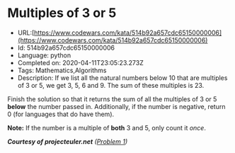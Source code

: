 # Multiples of 3 or 5

 - URL:[https://www.codewars.com/kata/514b92a657cdc65150000006](https://www.codewars.com/kata/514b92a657cdc65150000006)
 - Id: 514b92a657cdc65150000006
 - Language: python
 - Completed on: 2020-04-11T23:05:23.273Z
 - Tags: Mathematics,Algorithms
 - Description:
If we list all the natural numbers below 10 that are multiples of 3 or 5, we get 3, 5, 6 and 9. The sum of these multiples is 23.

Finish the solution so that it returns the sum of all the multiples of 3 or 5 **below** the number passed in. 
Additionally, if the number is negative, return 0 (for languages that do have them).

**Note:** If the number is a multiple of **both** 3 and 5, only count it *once*.
  
***Courtesy of projecteuler.net** ([Problem 1](https://projecteuler.net/problem=1))*

